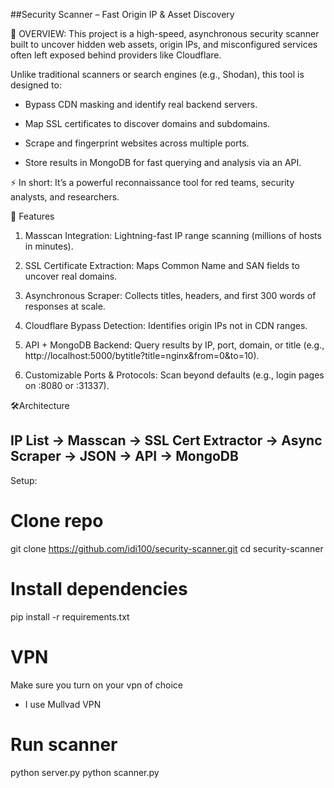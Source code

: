 ##Security Scanner – Fast Origin IP & Asset Discovery

📌 OVERVIEW: 
This project is a high-speed, asynchronous security scanner built to uncover hidden web assets, origin IPs, and misconfigured services often left exposed behind providers like Cloudflare.

Unlike traditional scanners or search engines (e.g., Shodan), this tool is designed to:

- Bypass CDN masking and identify real backend servers.

- Map SSL certificates to discover domains and subdomains.

- Scrape and fingerprint websites across multiple ports.

- Store results in MongoDB for fast querying and analysis via an API.

⚡ In short: It’s a powerful reconnaissance tool for red teams, security analysts, and researchers.


🚀 Features

1. Masscan Integration: Lightning-fast IP range scanning (millions of hosts in minutes).

2. SSL Certificate Extraction: Maps Common Name and SAN fields to uncover real domains.

3. Asynchronous Scraper: Collects titles, headers, and first 300 words of responses at scale.

4. Cloudflare Bypass Detection: Identifies origin IPs not in CDN ranges.

5. API + MongoDB Backend: Query results by IP, port, domain, or title (e.g., http://localhost:5000/bytitle?title=nginx&from=0&to=10).

6. Customizable Ports & Protocols: Scan beyond defaults (e.g., login pages on :8080 or :31337).

🛠️Architecture

IP List → Masscan → SSL Cert Extractor → Async Scraper → JSON → API → MongoDB
--------------------------------------------------------------------------------------------------------------

Setup:
# Clone repo
git clone https://github.com/idi100/security-scanner.git
cd security-scanner

# Install dependencies
pip install -r requirements.txt

# VPN
Make sure you turn on your vpn of choice
- I use Mullvad VPN
  
# Run scanner
python server.py
python scanner.py

